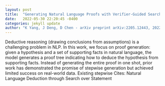 ```yaml
---
layout: post
title:  "Generating Natural Language Proofs with Verifier-Guided Search"
date:   2022-05-30 22:20:45 -0400
categories: jekyll update
author: "K Yang, J Deng, D Chen - arXiv preprint arXiv:2205.12443, 2022"
---
```

Deductive reasoning (drawing conclusions from assumptions) is a challenging problem in NLP. In this work, we focus on proof generation: given a hypothesis and a set of supporting facts in natural language, the model generates a proof tree indicating how to deduce the hypothesis from supporting facts. Instead of generating the entire proof in one shot, prior work has demonstrated the promise of stepwise generation but achieved limited success on real-world data. Existing stepwise  Cites: Natural Language Deduction through Search over Statement 